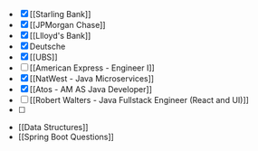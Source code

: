 - [x] [[Starling Bank]]
- [x] [[JPMorgan Chase]]
- [x] [[Llloyd's Bank]]
- [x] Deutsche
- [x] [[UBS]] 
- [ ] [[American Express - Engineer I]]
- [x] [[NatWest -  Java Microservices]] 
- [x] [[Atos - AM AS Java Developer]]
- [ ] [[Robert Walters - Java Fullstack Engineer (React and UI)]]
- [ ] 


- [[Data Structures]]
- [[Spring Boot Questions]]